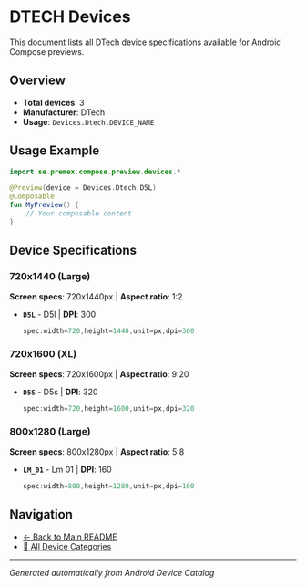 # DTECH Devices

This document lists all DTech device specifications available for Android Compose previews.

## Overview

- **Total devices**: 3
- **Manufacturer**: DTech
- **Usage**: `Devices.Dtech.DEVICE_NAME`

## Usage Example

```kotlin
import se.premex.compose.preview.devices.*

@Preview(device = Devices.Dtech.D5L)
@Composable
fun MyPreview() {
    // Your composable content
}
```

## Device Specifications

### 720x1440 (Large)

**Screen specs**: 720x1440px | **Aspect ratio**: 1:2

- **`D5L`** - D5l | **DPI**: 300
  ```kotlin
  spec:width=720,height=1440,unit=px,dpi=300
  ```

### 720x1600 (XL)

**Screen specs**: 720x1600px | **Aspect ratio**: 9:20

- **`D5S`** - D5s | **DPI**: 320
  ```kotlin
  spec:width=720,height=1600,unit=px,dpi=320
  ```

### 800x1280 (Large)

**Screen specs**: 800x1280px | **Aspect ratio**: 5:8

- **`LM_01`** - Lm 01 | **DPI**: 160
  ```kotlin
  spec:width=800,height=1280,unit=px,dpi=160
  ```

## Navigation

- [← Back to Main README](../../README.md)
- [📱 All Device Categories](../README.md)

---
*Generated automatically from Android Device Catalog*
